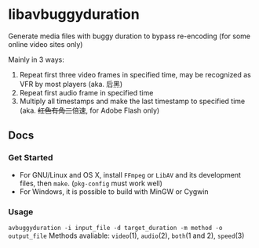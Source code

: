 libavbuggyduration
==================

Generate media files with buggy duration to bypass re-encoding (for some online video sites only)

Mainly in 3 ways:

1.  Repeat first three video frames in specified time, may be recognized as VFR by most players (aka. 后黑)
2.  Repeat first audio frame in specified time
3.  Multiply all timestamps and make the last timestamp to specified time (aka. ~~红色有角三~~倍速, for Adobe Flash only)

Docs
------

### Get Started
* For GNU/Linux and OS X, install `FFmpeg` or `LibAV` and its development files, then `make`. (`pkg-config` must work well)
* For Windows, it is possible to build with MinGW or Cygwin

### Usage
`avbuggyduration -i input_file -d target_duration -m method -o output_file`
Methods avaliable: `video`(1), `audio`(2), `both`(1 and 2), `speed`(3)
